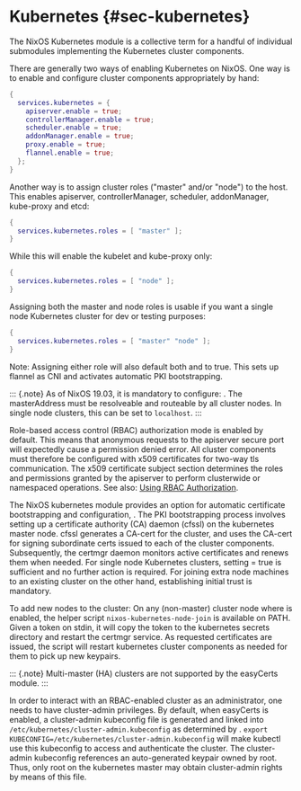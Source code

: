 # Kubernetes {#sec-kubernetes}

The NixOS Kubernetes module is a collective term for a handful of
individual submodules implementing the Kubernetes cluster components.

There are generally two ways of enabling Kubernetes on NixOS. One way is
to enable and configure cluster components appropriately by hand:

```nix
{
  services.kubernetes = {
    apiserver.enable = true;
    controllerManager.enable = true;
    scheduler.enable = true;
    addonManager.enable = true;
    proxy.enable = true;
    flannel.enable = true;
  };
}
```

Another way is to assign cluster roles ("master" and/or "node") to
the host. This enables apiserver, controllerManager, scheduler,
addonManager, kube-proxy and etcd:

```nix
{
  services.kubernetes.roles = [ "master" ];
}
```

While this will enable the kubelet and kube-proxy only:

```nix
{
  services.kubernetes.roles = [ "node" ];
}
```

Assigning both the master and node roles is usable if you want a single
node Kubernetes cluster for dev or testing purposes:

```nix
{
  services.kubernetes.roles = [ "master" "node" ];
}
```

Note: Assigning either role will also default both
[](#opt-services.kubernetes.flannel.enable)
and [](#opt-services.kubernetes.easyCerts)
to true. This sets up flannel as CNI and activates automatic PKI bootstrapping.

::: {.note}
As of NixOS 19.03, it is mandatory to configure:
[](#opt-services.kubernetes.masterAddress).
The masterAddress must be resolveable and routeable by all cluster nodes.
In single node clusters, this can be set to `localhost`.
:::

Role-based access control (RBAC) authorization mode is enabled by
default. This means that anonymous requests to the apiserver secure port
will expectedly cause a permission denied error. All cluster components
must therefore be configured with x509 certificates for two-way tls
communication. The x509 certificate subject section determines the roles
and permissions granted by the apiserver to perform clusterwide or
namespaced operations. See also: [ Using RBAC
Authorization](https://kubernetes.io/docs/reference/access-authn-authz/rbac/).

The NixOS kubernetes module provides an option for automatic certificate
bootstrapping and configuration,
[](#opt-services.kubernetes.easyCerts).
The PKI bootstrapping process involves setting up a certificate authority (CA)
daemon (cfssl) on the kubernetes master node. cfssl generates a CA-cert
for the cluster, and uses the CA-cert for signing subordinate certs issued
to each of the cluster components. Subsequently, the certmgr daemon monitors
active certificates and renews them when needed. For single node Kubernetes
clusters, setting [](#opt-services.kubernetes.easyCerts)
= true is sufficient and no further action is required. For joining extra node
machines to an existing cluster on the other hand, establishing initial
trust is mandatory.

To add new nodes to the cluster: On any (non-master) cluster node where
[](#opt-services.kubernetes.easyCerts)
is enabled, the helper script `nixos-kubernetes-node-join` is available on PATH.
Given a token on stdin, it will copy the token to the kubernetes secrets directory
and restart the certmgr service. As requested certificates are issued, the
script will restart kubernetes cluster components as needed for them to
pick up new keypairs.

::: {.note}
Multi-master (HA) clusters are not supported by the easyCerts module.
:::

In order to interact with an RBAC-enabled cluster as an administrator,
one needs to have cluster-admin privileges. By default, when easyCerts
is enabled, a cluster-admin kubeconfig file is generated and linked into
`/etc/kubernetes/cluster-admin.kubeconfig` as determined by
[](#opt-services.kubernetes.pki.etcClusterAdminKubeconfig).
`export KUBECONFIG=/etc/kubernetes/cluster-admin.kubeconfig` will make
kubectl use this kubeconfig to access and authenticate the cluster. The
cluster-admin kubeconfig references an auto-generated keypair owned by
root. Thus, only root on the kubernetes master may obtain cluster-admin
rights by means of this file.
